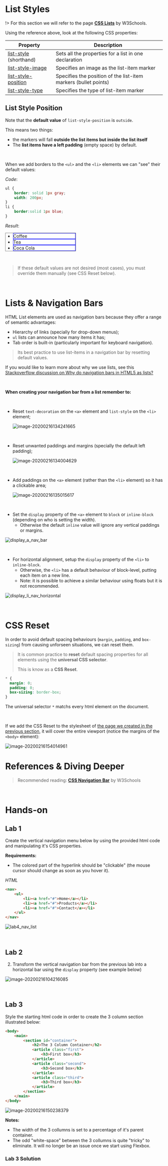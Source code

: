 # 


# List Styles

!>  For this section we will refer to the page **[CSS Lists](https://www.w3schools.com/css/css_list.asp)** by W3Schools.

Using the reference above, look at the following CSS properties:

| Property                                                     | Description                                                  |
| ------------------------------------------------------------ | ------------------------------------------------------------ |
| [list-style ](https://www.w3schools.com/cssref/pr_list-style.asp) (shorthand) | Sets all the properties for a list in one declaration        |
| [list-style-image](https://www.w3schools.com/cssref/pr_list-style-image.asp) | Specifies an image as the list-item marker                   |
| [list-style-position](https://www.w3schools.com/cssref/pr_list-style-position.asp) | Specifies the position of the list-item markers (bullet points) |
| [list-style-type](https://www.w3schools.com/cssref/pr_list-style-type.asp) | Specifies the type of list-item marker                       |



## List Style Position

Note that the **default value** of `list-style-position` is `outside`.

This means two things:

-  the markers will fall **outside the list items but inside the list itself**
-  The **list items have a left padding** (empty space) by default.

<br>

When we add borders to the `<ul>` and the `<li>` elements we can "see" their default values:



*Code*:

```css
ul {
    border: solid 1px gray;
    width: 200px;
}
li {
    border:solid 1px blue;
}
```

*Result*:

<ul style="border:solid 1px gray; width:200px">
  <li style="border:solid 1px blue;">Coffee</li>
  <li style="border:solid 1px blue;">Tea</li>
  <li style="border:solid 1px blue;">Coca Cola</li>
</ul>

<br>

> If these default values are not desired (most cases), you must override them manually (see CSS Reset below).

<br>

# Lists & Navigation Bars

HTML List elements are used as navigation bars because they offer a range of semantic advantages:

- Hierarchy of links (specially for drop-down menus);
- `ul` lists can announce how many items it has;
- Tab order is built-in (particularly important for keyboard navigation).



> Its best practice to use list-items in a navigation bar by resetting default values.



If you would like to learn more about why we use lists, see this [Stackoverflow discussion on Why do navigation bars in HTML5 as lists?](https://stackoverflow.com/questions/36811224/why-do-navigation-bars-in-html5-as-lists)

<br>

**When creating your navigation bar from a list remember to:**

<br>

- Reset `text-decoration` on the `<a>` element and `list-style` on the `<li>` element;

  ![image-20200216134241665](assets/image-20200216134241665.png)

  <br>

- Reset unwanted paddings and margins (specially the default left padding);

  ![image-20200216134004629](assets/image-20200216134004629.png)

  <br>

- Add paddings on the `<a>` element (rather than the `<li>` element) so it has a clickable area;

  ![image-20200216135015617](assets/image-20200216135015617.png)

<br>

- Set the `display`  property of the `<a>` element to `block` or `inline-block` (depending on who is setting the width).
  - Otherwise the default `inline` value will ignore any vertical paddings or margins.

![display_a_nav_bar](assets/display_a_nav_bar.gif)



<br>

- For horizontal alignment, setup the `display` property of the `<li>` to `inline-block`.
  - Otherwise, the `<li>` has a default behaviour of block-level, putting each item on a new line.
  - Note: it is possible to achieve a similar behaviour using floats but it is not recommended.

![display_li_nav_horizontal](assets/display_li_nav_horizontal.gif)

<br>

# CSS Reset

In order to avoid default spacing behaviours (`margin`, `padding`, and `box-sizing`) from causing unforseen situations, we can reset them.

> It is common practice to **reset** default spacing properties for all elements using the **universal CSS selector**.
>
> This is know as a **CSS Reset**.



```css
* {
  margin: 0;
  padding: 0;
  box-sizing: border-box;
}
```



The universal selector `*`  matchs every html element on the document. 

<br>

If we add the CSS Reset to the stylesheet of [the page we created in the previous section](../wk4/wk4_2_boxModel.md), it will cover the entire viewport (notice the margins of the `<body>` element):

 ![image-20200216154014961](assets/image-20200216154014961.png)



# References & Diving Deeper

> Recommended reading: **[CSS Navigation Bar](https://www.w3schools.com/Css/css_navbar.asp)** by W3Schools



<br>

# Hands-on

## Lab 1

Create the vertical navigation menu below by using the provided html code and manipulating it's CSS properties.

**Requirements:**

- The colored part of the hyperlink should be "clickable" (the mouse cursor should change as soon as you hover it).



*HTML*

```html
<nav>
    <ul>
        <li><a href="#">Home</a></li>
        <li><a href="#">Products</a></li>
        <li><a href="#">Contact</a></li>
    </ul>
</nav>
```



![lab4_nav_list](assets/lab4_nav_list.gif)



<br>

## Lab 2

2. Transform the vertical navigation bar from the previous lab into a horizontal bar using the `display` property (see example below)



![image-20200216104216085](assets/image-20200216104216085.png ':zoom:500')



<br>

## Lab 3

Style the starting html code in order to create the 3 column section illustrated below:

```html
<body>
    <main>
        <section id="container">
            <h2>The 3 Column Container</h2>
            <article class="first">
                <h3>First box</h3>
            </article>
            <article class="second">
                <h3>Second box</h3>
            </article>
            <article class="third">
                <h3>Third box</h3>
            </article>
        </section>
    </main>
</body>
```



![image-20200216150238379](assets/image-20200216150238379.png)



**Notes:**

- The width of the 3 collumns is set to a percentage of it's parent container.
- The odd "white-space" between the 3 collumns is quite "tricky" to eliminate. It will no longer be an issue once we start using Flexbox.



### Lab 3 Solution

<!-- See the [**interactive video for step-by-step solution**](http://bit.ly/2IiYSUZ). -->


